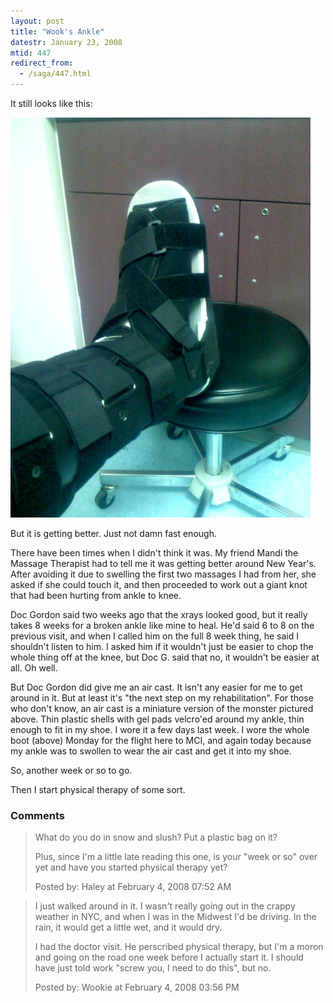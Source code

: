 ```yaml
---
layout: post
title: "Wook's Ankle"
datestr: January 23, 2008
mtid: 447
redirect_from:
  - /saga/447.html
---
```


It still looks like this:

![woot][]

But it is getting better.  Just not damn fast enough.

There have been times when I didn't think it was.  My friend Mandi the Massage Therapist had to tell me it was getting better around New Year's.  After avoiding it due to swelling the first two massages I had from her, she asked if she could touch it, and then proceeded to work out a giant knot that had been hurting from ankle to knee.

Doc Gordon said two weeks ago that the xrays looked good, but it really takes 8 weeks for a broken ankle like mine to heal.  He'd said 6 to 8 on the previous visit, and when I called him on the full 8 week thing, he said I shouldn't listen to him.  I asked him if it wouldn't just be easier to chop the whole thing off at the knee, but Doc G. said that no, it wouldn't be easier at all.  Oh well.

But Doc Gordon did give me an air cast.  It isn't any easier for me to get around in it.  But at least it's "the next step on my rehabilitation".  For those who don't know, an air cast is a miniature version of the monster pictured above.  Thin plastic shells with gel pads velcro'ed around my ankle, thin enough to fit in my shoe.  I wore it a few days last week.  I wore the whole boot (above) Monday for the flight here to MCI, and again today because my ankle was to swollen to wear the air cast and get it into my shoe.

So, another week or so to go.

Then I start physical therapy of some sort.

### Comments

<blockquote>
What do you do in snow and slush? Put a plastic bag on it?

Plus, since I'm a little late reading this one, is your "week or so" over yet and have you started physical therapy yet?
<div class="comment-meta">Posted by: Haley at February  4, 2008 07:52 AM</div> </blockquote>

<blockquote>
I just walked around in it.  I wasn't really going out in the crappy weather in NYC, and when I was in the Midwest I'd be driving.  In the rain, it would get a little wet, and it would dry.

I had the doctor visit.  He perscribed physical therapy, but I'm a moron and going on the road one week before I actually start it.  I should have just told work "screw you, I need to do this", but no.
<div class="comment-meta">Posted by: Wookie at February  4, 2008 03:56 PM</div> </blockquote>

[woot]: /pics/woot.jpeg

